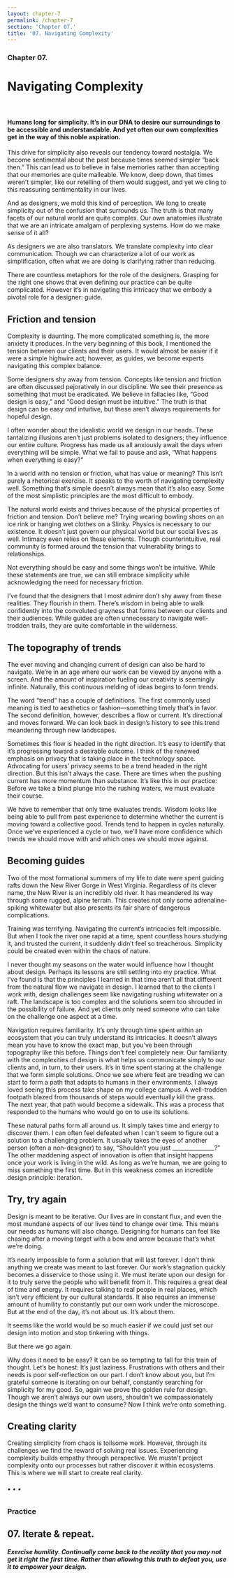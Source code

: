 ```yaml
---
layout: chapter-7
permalink: /chapter-7
section: 'Chapter 07.'
title: '07. Navigating Complexity'
---
```


### Chapter 07.
# Navigating Complexity

<div class="divider">&nbsp;</div>

#### Humans long for simplicity. It’s in our DNA to desire our surroundings to be accessible and understandable. And yet often our own complexities get in the way of this noble aspiration. 

This drive for simplicity also reveals our tendency toward nostalgia. We become sentimental about the past because times seemed simpler “back then.” This can lead us to believe in false memories rather than accepting that our memories are quite malleable. We know, deep down, that times weren’t simpler, like our retelling of them would suggest, and yet we cling to this reassuring sentimentality in our lives.

And as designers, we mold this kind of perception. We long to create simplicity out of the confusion that surrounds us. The truth is that many facets of our natural world are quite complex. Our own anatomies illustrate that we are an intricate amalgam of perplexing systems. How do we make sense of it all? 

As designers we are also translators. We translate complexity into clear communication. Though we can characterize a lot of our work as simplification, often what we are doing is clarifying rather than reducing.

There are countless metaphors for the role of the designers. Grasping for the right one shows that even defining our practice can be quite complicated. However it’s in navigating this intricacy that we embody a pivotal role for a designer: guide. 


## Friction and tension

Complexity is daunting. The more complicated something is, the more anxiety it produces. In the very beginning of this book, I mentioned the tension between our clients and their users. It would almost be easier if it were a simple highwire act; however, as guides, we become experts navigating this complex balance.

Some designers shy away from tension. Concepts like tension and friction are often discussed pejoratively in our discipline. We see their presence as something that must be eradicated. We believe in fallacies like, “Good design is easy,” and “Good design must be intuitive.” The truth is that design can be easy *and* intuitive, but these aren’t always requirements for hopeful design.

I often wonder about the idealistic world we design in our heads. These tantalizing illusions aren’t just problems isolated to designers; they influence our entire culture. Progress has made us all anxiously await the days when everything will be simple. What we fail to pause and ask, “What happens when everything is easy?”

In a world with no tension or friction, what has value or meaning? This isn’t purely a rhetorical exercise. It speaks to the worth of navigating complexity well. Something that’s simple doesn’t always mean that it’s also easy. Some of the most simplistic principles are the most difficult to embody.

The natural world exists and thrives because of the physical properties of friction and tension. Don’t believe me? Trying wearing bowling shoes on an ice rink or hanging wet clothes on a Slinky. Physics is necessary to our existence. It doesn’t just govern our physical world but our social lives as well. Intimacy even relies on these elements. Though counterintuitive, real community is formed around the tension that vulnerability brings to relationships.

Not everything should be easy and some things won’t be intuitive. While these statements are true, we can still embrace simplicity while acknowledging the need for necessary friction.

I’ve found that the designers that I most admire don’t shy away from these realities. They flourish in them. There’s wisdom in being able to walk confidently into the convoluted grayness that forms between our clients and their audiences. While guides are often unnecessary to navigate well-trodden trails, they are quite comfortable in the wilderness.


## The topography of trends

The ever moving and changing current of design can also be hard to navigate. We’re in an age where our work can be viewed by anyone with a screen. And the amount of inspiration fueling our creativity is seemingly infinite. Naturally, this continuous melding of ideas begins to form trends.

The word “trend” has a couple of definitions. The first commonly used meaning is tied to aesthetics or fashion—something timely that’s in favor. The second definition, however, describes a flow or current. It’s directional and moves forward. We can look back in design’s history to see this trend meandering through new landscapes.

Sometimes this flow is headed in the right direction. It’s easy to identify that it’s progressing toward a desirable outcome. I think of the renewed emphasis on privacy that is taking place in the technology space. Advocating for users’ privacy seems to be a trend headed in the right direction. But this isn’t always the case. There are times when the pushing current has more momentum than substance. It’s like this in our practice: Before we take a blind plunge into the rushing waters, we must evaluate their course.

We have to remember that only time evaluates trends. Wisdom looks like being able to pull from past experience to determine whether the current is moving toward a collective good. Trends tend to happen in cycles naturally. Once we’ve experienced a cycle or two, we’ll have more confidence which trends we should move with and which ones we should move against.


## Becoming guides

Two of the most formational summers of my life to date were spent guiding rafts down the New River Gorge in West Virginia. Regardless of its clever name, the New River is an incredibly old river. It has meandered its way through some rugged, alpine terrain. This creates not only some adrenaline-spiking whitewater but also presents its fair share of dangerous complications.

Training was terrifying. Navigating the current’s intricacies felt impossible. But when I took the river one rapid at a time, spent countless hours studying it, and trusted the current, it suddenly didn’t feel so treacherous. Simplicity could be created even within the chaos of nature.

I never thought my seasons on the water would influence how I thought about design. Perhaps its lessons are still settling into my practice. What I’ve found is that the principles I learned in that time aren’t all that different from the natural flow we navigate in design. I learned that to the clients I work with, design challenges seem like navigating rushing whitewater on a raft. The landscape is too complex and the solutions seem too shrouded in the possibility of failure. And yet clients only need someone who can take on the challenge one aspect at a time.

Navigation requires familiarity. It’s only through time spent within an ecosystem that you can truly understand its intricacies. It doesn’t always mean you have to know the exact map, but you’ve been through topography like this before. Things don’t feel completely new. Our familiarity with the complexities of design is what helps us communicate simply to our clients and, in turn, to their users. 
It’s in time spent staring at the challenge that we form simple solutions. Once we see where feet are treading we can start to form a path that adapts to humans in their environments. I always loved seeing this process take shape on my college campus. A well-trodden footpath blazed from thousands of steps would eventually kill the grass. The next year, that path would become a sidewalk. This was a process that responded to the humans who would go on to use its solutions.

These natural paths form all around us. It simply takes time and energy to discover them. I can often feel defeated when I can't seem to figure out a solution to a challenging problem. It usually takes the eyes of another person (often a non-designer) to say, “Shouldn’t you just _______________?” The other maddening aspect of innovation is often that insight happens once your work is living in the wild. As long as we’re human, we are going to miss something the first time. But in this weakness comes an incredible design principle: iteration. 


## Try, try again

Design is meant to be iterative. Our lives are in constant flux, and even the most mundane aspects of our lives tend to change over time. This means our needs as humans will also change. Designing for humans can feel like chasing after a moving target with a bow and arrow because that’s what we’re doing.

It’s nearly impossible to form a solution that will last forever. I don’t think anything we create was meant to last forever. Our work’s stagnation quickly becomes a disservice to those using it. We must iterate upon our design for it to truly serve the people who will benefit from it. This requires a great deal of time and energy. It requires talking to real people in real places, which isn’t very efficient by our cultural standards. It also requires an immense amount of humility to constantly put our own work under the microscope. But at the end of the day, it’s not about us. It’s about them.

It seems like the world would be so much easier if we could just set our design into motion and stop tinkering with things.

But there we go again.

Why does it need to be easy? It can be so tempting to fall for this train of thought. Let’s be honest: It’s just laziness. Frustrations with others and their needs is poor self-reflection on our part. I don’t know about you, but I’m grateful someone is iterating on our behalf, constantly searching for simplicity for my good. So, again we prove the golden rule for design. Though we aren’t always our own users, shouldn’t we compassionately design the things we’d want to consume? Now I think we’re onto something.


## Creating clarity

Creating simplicity from chaos is toilsome work. However, through its challenges we find the reward of solving real issues. Experiencing complexity builds empathy through perspective. We mustn't project complexity onto our processes but rather discover it within ecosystems. This is where we will start to create real clarity.


###### • • •


### Practice

## 07. Iterate & repeat.
##### Exercise humility. Continually come back to the reality that you may not get it right the first time. Rather than allowing this truth to defeat you, use it to empower your design.
